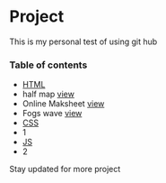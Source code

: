 # Project

This is my personal test of using git hub 


### Table of contents 

* [HTML](https://github.com/bishnulamsal/project#html-time-lets-go)
 * half map [view](https://bishnulamsal.github.io/project/halfmap-stikey.html)
 * Online Maksheet [view](https://bishnulamsal.github.io/project/online-marksheet.html)
 * Fogs wave [view](https://bishnulamsal.github.io/project/html/fogs.html)
* [CSS](https://github.com/bishnulamsal/project#CSS-time-lets-go)
 * 1
* [JS](https://github.com/bishnulamsal/project#JS-time-lets-go)
 *  2

Stay updated for more project
